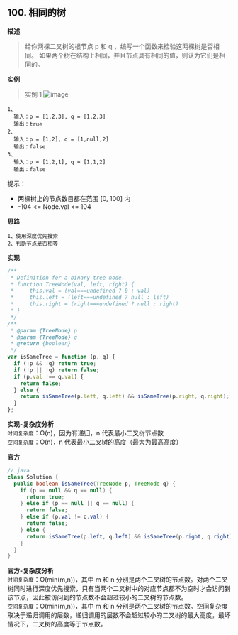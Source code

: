 ## 100. 相同的树

**描述**

> 给你两棵二叉树的根节点 p 和 q ，编写一个函数来检验这两棵树是否相同。
> 如果两个树在结构上相同，并且节点具有相同的值，则认为它们是相同的。

**实例**

> 实例 1
> ![image](https://assets.leetcode.com/uploads/2020/12/20/ex1.jpg)

```
1、
  输入：p = [1,2,3], q = [1,2,3]
  输出：true
2、
  输入：p = [1,2], q = [1,null,2]
  输出：false
3、
  输入：p = [1,2,1], q = [1,1,2]
  输出：false
```

提示：

- 两棵树上的节点数目都在范围 [0, 100] 内
- -104 <= Node.val <= 104

**思路**

```
1、使用深度优先搜索
2、判断节点是否相等
```

**实现**

```js
/**
 * Definition for a binary tree node.
 * function TreeNode(val, left, right) {
 *     this.val = (val===undefined ? 0 : val)
 *     this.left = (left===undefined ? null : left)
 *     this.right = (right===undefined ? null : right)
 * }
 */
/**
 * @param {TreeNode} p
 * @param {TreeNode} q
 * @return {boolean}
 */
var isSameTree = function (p, q) {
  if (!p && !q) return true;
  if (!p || !q) return false;
  if (p.val !== q.val) {
    return false;
  } else {
    return isSameTree(p.left, q.left) && isSameTree(p.right, q.right);
  }
};
```

**实现-复杂度分析**  
`时间复杂度`：O(n)，因为有递归，n 代表最小二叉树节点数  
`空间复杂度`：O(n)，n 代表最小二叉树的高度（最大为最高高度）

**官方**

```java
// java
class Solution {
  public boolean isSameTree(TreeNode p, TreeNode q) {
    if (p == null && q == null) {
      return true;
    } else if (p == null || q == null) {
      return false;
    } else if (p.val != q.val) {
      return false;
    } else {
      return isSameTree(p.left, q.left) && isSameTree(p.right, q.right);
    }
  }
}
```

**官方-复杂度分析**  
`时间复杂度`：O(min(m,n))，其中 m 和 n 分别是两个二叉树的节点数。对两个二叉树同时进行深度优先搜索，只有当两个二叉树中的对应节点都不为空时才会访问到该节点，因此被访问到的节点数不会超过较小的二叉树的节点数。  
`空间复杂度`：O(min(m,n))，其中 m 和 n 分别是两个二叉树的节点数。空间复杂度取决于递归调用的层数，递归调用的层数不会超过较小的二叉树的最大高度，最坏情况下，二叉树的高度等于节点数。
